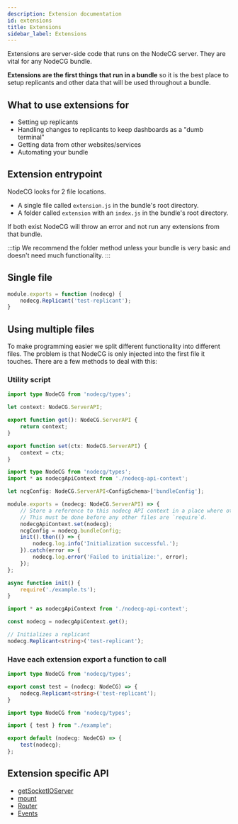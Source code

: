 ```yaml
---
description: Extension documentation
id: extensions
title: Extensions
sidebar_label: Extensions
---
```


Extensions are server-side code that runs on the NodeCG server. They are vital for any NodeCG bundle.

**Extensions are the first things that run in a bundle** so it is the best place to setup replicants and other data that will be used throughout a bundle.

## What to use extensions for

- Setting up replicants
- Handling changes to replicants to keep dashboards as a "dumb terminal"
- Getting data from other websites/services
- Automating your bundle

## Extension entrypoint

NodeCG looks for 2 file locations.

- A single file called `extension.js` in the bundle's root directory.
- A folder called `extension` with an `index.js` in the bundle's root directory.

If both exist NodeCG will throw an error and not run any extensions from that bundle.

:::tip
We recommend the folder method unless your bundle is very basic and doesn't need much functionality.
:::

## Single file

```javascript title="extension.js"
module.exports = function (nodecg) {
    nodecg.Replicant('test-replicant');
}
```

## Using multiple files

To make programming easier we split different functionality into different files. The problem is that NodeCG is only injected into the first file it touches. There are a few methods to deal with this:

### Utility script

```typescript title="nodecg-api-context.ts"
import type NodeCG from 'nodecg/types';

let context: NodeCG.ServerAPI;

export function get(): NodeCG.ServerAPI {
    return context;
}

export function set(ctx: NodeCG.ServerAPI) {
    context = ctx;
}
```

```typescript title="index.ts"
import type NodeCG from 'nodecg/types';
import * as nodecgApiContext from './nodecg-api-context';

let ncgConfig: NodeCG.ServerAPI<ConfigSchema>['bundleConfig'];

module.exports = (nodecg: NodeCG.ServerAPI) => {
    // Store a reference to this nodecg API context in a place where other libs can easily access it.
    // This must be done before any other files are `require`d.
    nodecgApiContext.set(nodecg);
    ncgConfig = nodecg.bundleConfig;
    init().then(() => {
        nodecg.log.info('Initialization successful.');
    }).catch(error => {
        nodecg.log.error('Failed to initialize:', error);
    });
};

async function init() {
    require('./example.ts');
}
```

```typescript title="example.ts"
import * as nodecgApiContext from './nodecg-api-context';

const nodecg = nodecgApiContext.get();

// Initializes a replicant
nodecg.Replicant<string>('test-replicant');
```

### Have each extension export a function to call

```typescript title="example.ts"
import type NodeCG from 'nodecg/types';

export const test = (nodecg: NodeCG) => {
    nodecg.Replicant<string>('test-replicant');
}
```

```typescript title="index.ts"
import type NodeCG from 'nodecg/types';

import { test } from "./example";

export default (nodecg: NodeCG) => {
    test(nodecg);
};
```

## Extension specific API

- [getSocketIOServer](./classes/getSocketIOServer.md)
- [mount](./classes/mount.md)
- [Router](./classes/router.md)
- [Events](./classes/nodecg.md#events-events)
